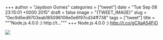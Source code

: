 
+++
author = "Jaydson Gomes"
categories = ["tweet"]
date = "Tue Sep 08 23:15:01 +0000 2015"
draft = false
image = "{TWEET_IMAGE}"
slug = "0ec9d5ed9703eab165096106e0e6f97cd34ff738"
tags = ["tweet"]
title = """Node.js 4.0.0 :) http://t..."""
+++
Node.js 4.0.0 :) http://t.co/gCXaA54FiO

![](/images/tweet-media/641389306347679748-COarxDAWwAAmtOx.png)